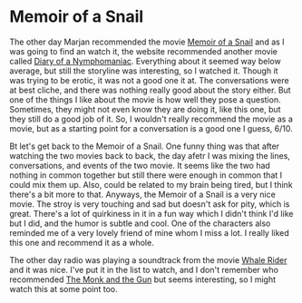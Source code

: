 # Memoir of a Snail

The other day Marjan recommended the movie [Memoir of a Snail](https://www.imdb.com/title/tt23770030/) and as I was going to find an watch it, the website recommended another movie called [Diary of a Nymphomaniac](https://www.imdb.com/title/tt1111890/). Everything about it seemed way below average, but still the storyline was interesting, so I watched it. Though it was trying to be erotic, it was not a good one it at. The conversations were at best cliche, and there was nothing really good about the story either. But one of the things I like about the movie is how well they pose a question. Sometimes, they might not even know they are doing it, like this one, but they still do a good job of it. So, I wouldn't really recommend the movie as a movie, but as a starting point for a conversation is a good one I guess, 6/10.

Bt let's get back to the Memoir of a Snail. One funny thing was that after watching the two movies back to back, the day afetr I was mixing the lines, conversations, and events of the two movie. It seems like the two had nothing in common together but still there were enough in common that I could mix them up. Also, could be related to my brain being tired, but I think there's a bit more to that. Anyways, the Memoir of a Snail is a very nice movie. The stroy is very touching and sad but doesn't ask for pity, which is great. There's a lot of quirkiness in it in a fun way which I didn't think I'd like but I did, and the humor is subtle and cool. One of the characters also reminded me of a very lovely friend of mine whom I miss a lot. I really liked this one and recommend it as a whole.

The other day radio was playing a soundtrack from the movie [Whale Rider](https://www.imdb.com/title/tt0298228/) and it was nice. I've put it in the list to watch, and I don't remember who recommended [The Monk and the Gun](https://www.imdb.com/title/tt15560314/) but seems interesting, so I might watch this at some point too.
